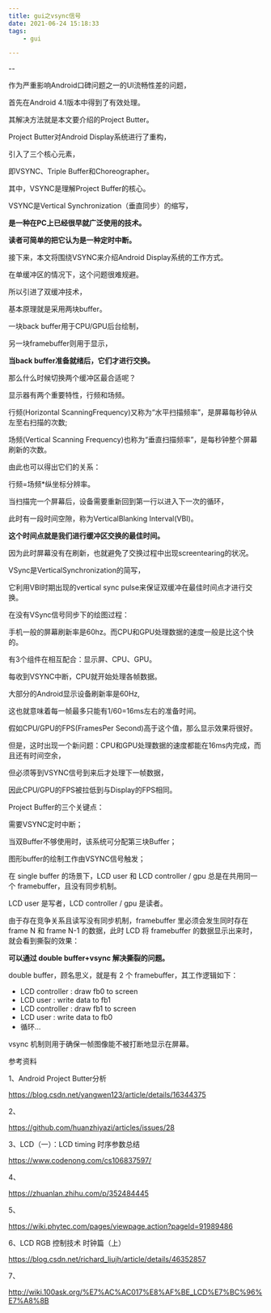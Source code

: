 ```yaml
---
title: gui之vsync信号
date: 2021-06-24 15:18:33
tags:
	- gui

---
```


--

作为严重影响Android口碑问题之一的UI流畅性差的问题，

首先在Android 4.1版本中得到了有效处理。

其解决方法就是本文要介绍的Project Butter。

Project Butter对Android Display系统进行了重构，

引入了三个核心元素，

即VSYNC、Triple Buffer和Choreographer。

其中，VSYNC是理解Project Buffer的核心。

VSYNC是Vertical Synchronization（垂直同步）的缩写，

**是一种在PC上已经很早就广泛使用的技术。**

**读者可简单的把它认为是一种定时中断。**

接下来，本文将围绕VSYNC来介绍Android Display系统的工作方式。


在单缓冲区的情况下，这个问题很难规避。

所以引进了双缓冲技术，

基本原理就是采用两块buffer。

一块back buffer用于CPU/GPU后台绘制，

另一块framebuffer则用于显示，

**当back buffer准备就绪后，它们才进行交换。**

那么什么时候切换两个缓冲区最合适呢？

显示器有两个重要特性，行频和场频。

行频(Horizontal ScanningFrequency)又称为“水平扫描频率”，是屏幕每秒钟从左至右扫描的次数; 

场频(Vertical Scanning Frequency)也称为“垂直扫描频率”，是每秒钟整个屏幕刷新的次数。

由此也可以得出它们的关系：

行频=场频*纵坐标分辨率。



当扫描完一个屏幕后，设备需要重新回到第一行以进入下一次的循环，

此时有一段时间空隙，称为VerticalBlanking Interval(VBI)。

**这个时间点就是我们进行缓冲区交换的最佳时间。**

因为此时屏幕没有在刷新，也就避免了交换过程中出现screentearing的状况。

VSync是VerticalSynchronization的简写，

它利用VBI时期出现的vertical sync pulse来保证双缓冲在最佳时间点才进行交换。

在没有VSync信号同步下的绘图过程：



手机一般的屏幕刷新率是60hz。而CPU和GPU处理数据的速度一般是比这个快的。

有3个组件在相互配合：显示屏、CPU、GPU。



每收到VSYNC中断，CPU就开始处理各帧数据。

大部分的Android显示设备刷新率是60Hz,

这也就意味着每一帧最多只能有1/60=16ms左右的准备时间。

假如CPU/GPU的FPS(FramesPer Second)高于这个值，那么显示效果将很好。

但是，这时出现一个新问题：CPU和GPU处理数据的速度都能在16ms内完成，而且还有时间空余，

但必须等到VSYNC信号到来后才处理下一帧数据，

因此CPU/GPU的FPS被拉低到与Display的FPS相同。

Project Buffer的三个关键点：

需要VSYNC定时中断；

当双Buffer不够使用时，该系统可分配第三块Buffer；

图形buffer的绘制工作由VSYNC信号触发；



在 single buffer 的场景下，LCD user 和 LCD controller / gpu 总是在共用同一个 framebuffer，且没有同步机制。

LCD user 是写者，LCD controller / gpu 是读者。



由于存在竞争关系且读写没有同步机制，framebuffer 里必须会发生同时存在frame N 和 frame N-1 的数据，此时 LCD 将 framebuffer 的数据显示出来时，就会看到撕裂的效果：



**可以通过 double buffer+vsync 解决撕裂的问题。**

double buffer，顾名思义，就是有 2 个 framebuffer，其工作逻辑如下：

- LCD controller : draw fb0 to screen
- LCD user : write data to fb1
- LCD controller : draw fb1 to screen
- LCD user : write data to fb0
- 循环...

vsync 机制则用于确保一帧图像能不被打断地显示在屏幕。





参考资料

1、Android Project Butter分析

https://blog.csdn.net/yangwen123/article/details/16344375

2、

https://github.com/huanzhiyazi/articles/issues/28

3、LCD（一）：LCD timing 时序参数总结

https://www.codenong.com/cs106837597/

4、

https://zhuanlan.zhihu.com/p/352484445

5、

https://wiki.phytec.com/pages/viewpage.action?pageId=91989486

6、LCD RGB 控制技术 时钟篇（上）

https://blog.csdn.net/richard_liujh/article/details/46352857

7、

http://wiki.100ask.org/%E7%AC%AC017%E8%AF%BE_LCD%E7%BC%96%E7%A8%8B